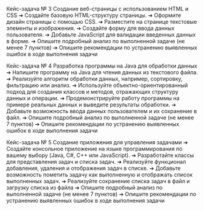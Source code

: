 Кейс-задача № 3
Создание веб-страницы с использованием HTML и CSS
➔	Создайте базовую HTML-структуру страницы.
➔	Оформите дизайн страницы с помощью CSS.
➔	Разместите на странице текстовые элементы и изображения.
➔	Создайте форму для ввода данных пользователя.
➔	Добавьте JavaScript для валидации введенных данных в форме.
➔	Опишите подробный анализ по выполненной задаче (не менее 7 пунктов)
➔	Опишите рекомендации по устранению выявленных ошибок в ходе выполнения задачи

Кейс-задача № 4
Разработка программы на Java для обработки данных
➔	Напишите программу на Java для чтения данных из текстового файла.
➔	Реализуйте алгоритм обработки данных, например, сортировку, фильтрацию или анализ.
➔	Используйте объектно-ориентированный подход для создания классов и методов, отражающих структуру данных и операции.
➔	Продемонстрируйте работу программы на примере реальных данных и выведите результаты обработки.
➔	Добавьте возможность ввода данных пользователем и их сохранение в файл.
➔	Опишите подробный анализ по выполненной задаче (не менее 7 пунктов)
➔	Опишите рекомендации по устранению выявленных ошибок в ходе выполнения задачи

Кейс-задача № 5
Создание приложения для управления задачами
➔	Создайте консольное приложение на языке программирования по вашему выбору (Java, C#, C++ или JavaScript).
➔	Разработайте классы для представления задач и списка задач.
➔	Реализуйте функционал добавления, удаления и отображения задач в списке.
➔	Добавьте возможность пометить задачу как выполненную и отображать список выполненных задач.
➔	Реализуйте сохранение списка задач в файл и загрузку списка из файла
➔	Опишите подробный анализ по выполненной задаче (не менее 7 пунктов)
➔	Опишите рекомендации по устранению выявленных ошибок в ходе выполнения задачи

